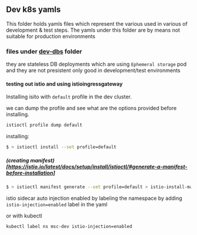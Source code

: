 ## Dev k8s yamls 

This folder holds yamls files which represent the various used in various of development & test steps. The yamls under this folder are by means not suitable for production environments

### files under [dev-dbs]('./dev-dbs') folder
they are stateless DB deployments which are using `Ephemeral storage` pod and they are not presistent only good in development/test environments

#### testing out istio and using istioingressgateway


Installing isito with `default` profile in the dev cluster.

we can dump the profile and see what are the options provided before installing.

```bash
istioctl profile dump default
```

installing:

```bash
$ > istioctl install --set profile=default
```

##### (creating manifest)[https://istio.io/latest/docs/setup/install/istioctl/#generate-a-manifest-before-installation]
```bash
$ > istioctl manifest generate --set profile=default > istio-install-manifest.yaml

```


istio sidecar auto injection enabled by labeling the namespace by adding `istio-injection=enabled` label in the yaml

or with kubectl 

```bash
kubectl label ns msc-dev istio-injection=enabled
```

<!-- in debugging process of the nats eventbus working in istio  -->